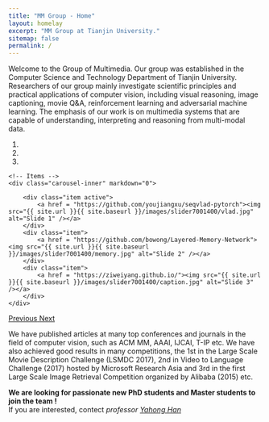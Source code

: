 ```yaml
---
title: "MM Group - Home"
layout: homelay
excerpt: "MM Group at Tianjin University."
sitemap: false
permalink: /
---
```


Welcome to the Group of Multimedia. Our group was established in the Computer Science and Technology Department of Tianjin University. Researchers of our group mainly investigate scientific principles and practical applications of computer vision, including visual reasoning, image captioning, movie Q&A, reinforcement learning and adversarial machine learning. The emphasis of our work is on multimedia systems that are capable of understanding, interpreting and reasoning from multi-modal data.
 

<div markdown="0" id="carousel" class="carousel slide" data-ride="carousel" data-interval="3000" data-pause="hover" >
    <!-- Menu -->
    <ol class="carousel-indicators">
        <li data-target="#carousel" data-slide-to="0" class="active"></li>
        <li data-target="#carousel" data-slide-to="1"></li>
        <li data-target="#carousel" data-slide-to="2"></li>
    </ol>

    <!-- Items -->
    <div class="carousel-inner" markdown="0">

        <div class="item active">
            <a href = "https://github.com/youjiangxu/seqvlad-pytorch"><img src="{{ site.url }}{{ site.baseurl }}/images/slider7001400/vlad.jpg" alt="Slide 1" /></a>
        </div>
        <div class="item">
            <a href = "https://github.com/bowong/Layered-Memory-Network"><img src="{{ site.url }}{{ site.baseurl }}/images/slider7001400/memory.jpg" alt="Slide 2" /></a>
        </div>
        <div class="item">
            <a href = "https://ziweiyang.github.io/"><img src="{{ site.url }}{{ site.baseurl }}/images/slider7001400/caption.jpg" alt="Slide 3" /></a>
        </div>
    </div> 
  <a class="left carousel-control" href="#carousel" role="button" data-slide="prev">
    <span class="glyphicon glyphicon-chevron-left" aria-hidden="true"></span>
    <span class="sr-only">Previous</span>
  </a>
  <a class="right carousel-control" href="#carousel" role="button" data-slide="next">
    <span class="glyphicon glyphicon-chevron-right" aria-hidden="true"></span>
    <span class="sr-only">Next</span>
  </a>
</div>


We have published articles at many top conferences and journals in the field of computer vision, such as ACM MM, AAAI, IJCAI, T-IP etc. We have also achieved good results in many competitions, the 1st in the Large Scale Movie Description Challenge (LSMDC 2017), 2nd in Video to Language Challenge (2017) hosted by Microsoft Research Asia and 3rd in the first Large Scale Image Retrieval Competition organized by Alibaba (2015) etc.

 **We are  looking for passionate new PhD students and Master students to join the team !** <br>
If you are interested, contect <i>professor [Yahong Han](http://cs.tju.edu.cn/faculty/hanyahong/index.html)</i>